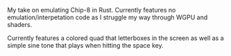 My take on emulating Chip-8 in Rust. Currently features no emulation/interpetation code as I struggle my way through WGPU and shaders.

Currently features a colored quad that letterboxes in the screen as well as a simple sine tone that plays when hitting the space key.
